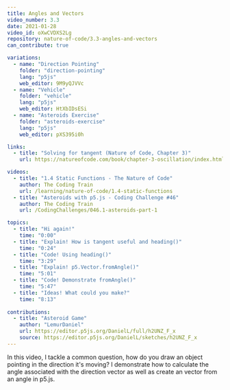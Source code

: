 ```yaml
---
title: Angles and Vectors
video_number: 3.3
date: 2021-01-28
video_id: oXwCVDXS2Lg
repository: nature-of-code/3.3-angles-and-vectors
can_contribute: true

variations:
  - name: "Direction Pointing"
    folder: "direction-pointing"
    lang: "p5js"
    web_editor: 9M9yQJVVc
  - name: "Vehicle"
    folder: "vehicle"
    lang: "p5js"
    web_editor: HtXbIDsESi
  - name: "Asteroids Exercise"
    folder: "asteroids-exercise"
    lang: "p5js"
    web_editor: pXS395i0h

links:
  - title: "Solving for tangent (Nature of Code, Chapter 3)"
    url: https://natureofcode.com/book/chapter-3-oscillation/index.html#34-pointing-in-the-direction-of-movement

videos:
  - title: "1.4 Static Functions - The Nature of Code"
    author: The Coding Train
    url: /learning/nature-of-code/1.4-static-functions
  - title: "Asteroids with p5.js - Coding Challenge #46"
    author: The Coding Train
    url: /CodingChallenges/046.1-asteroids-part-1

topics:
  - title: "Hi again!"
    time: "0:00"
  - title: "Explain! How is tangent useful and heading()"
    time: "0:24"
  - title: "Code! Using heading()"
    time: "3:29"
  - title: "Explain! p5.Vector.fromAngle()"
    time: "5:01"
  - title: "Code! Demonstrate fromAngle()"
    time: "5:47"
  - title: "Ideas! What could you make?"
    time: "8:13"
    
contributions:
  - title: "Asteroid Game"
    author: "LemurDaniel"
    url: https://editor.p5js.org/DanielL/full/h2UNZ_F_x
    source: https://editor.p5js.org/DanielL/sketches/h2UNZ_F_x
---
```


In this video, I tackle a common question, how do you draw an object pointing in the direction it's moving? I demonstrate how to calculate the angle associated with the direction vector as well as create an vector from an angle in p5.js. 
